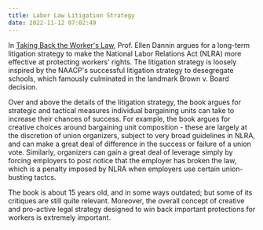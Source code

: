 ```yaml
---
title: Labor Law Litigation Strategy
date: 2022-11-12 07:02:49
---
```


In [Taking Back the Worker's Law](https://www.indiebound.org/book/9780801474460), Prof. Ellen Dannin argues for a long-term litigation strategy to make the National Labor Relations Act (NLRA) more effective at protecting workers' rights. The litigation strategy is loosely inspired by the NAACP's successful litigation strategy to desegregate schools, which famously culminated in the landmark Brown v. Board decision.

Over and above the details of the litigation strategy, the book argues for strategic and tactical measures individual bargaining units can take to increase their chances of success. For example, the book argues for creative choices around bargaining unit composition - these are largely at the discretion of union organizers, subject to very broad guidelines in NLRA, and can make a great deal of difference in the success or failure of a union vote. Similarly, organizers can gain a great deal of leverage simply by forcing employers to post notice that the employer has broken the law, which is a penalty imposed by NLRA when employers use certain union-busting tactcs.

The book is about 15 years old, and in some ways outdated; but some of its critiques are still quite relevant. Moreover, the overall concept of creative and pro-active legal strategy designed to win back important protections for workers is extremely important.